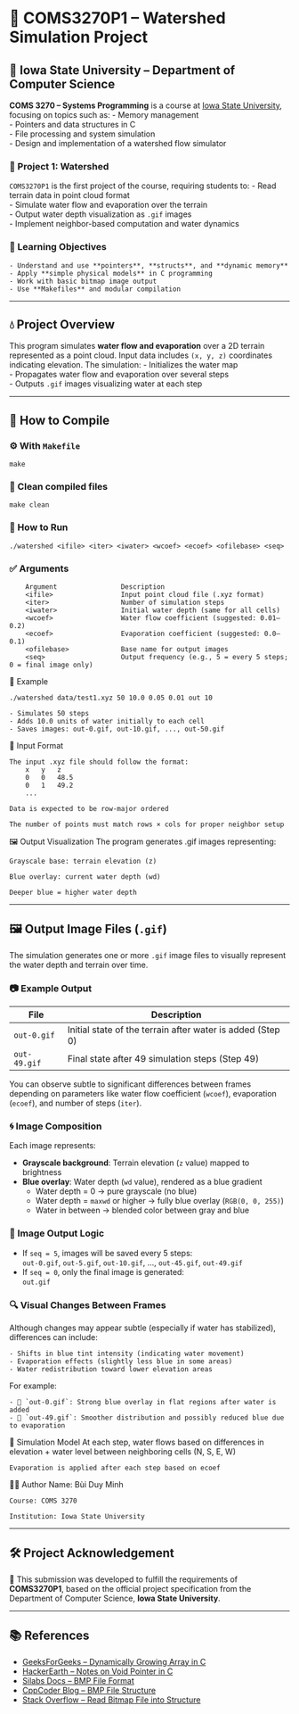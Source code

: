 # 🌊 COMS3270P1 – Watershed Simulation Project

## 🏫 Iowa State University – Department of Computer Science
**COMS 3270 – Systems Programming** is a course at [Iowa State University](https://www.iastate.edu/), focusing on topics such as:
    - Memory management  
    - Pointers and data structures in C  
    - File processing and system simulation  
    - Design and implementation of a watershed flow simulator

### 📁 Project 1: Watershed
`COMS3270P1` is the first project of the course, requiring students to:
    - Read terrain data in point cloud format  
    - Simulate water flow and evaporation over the terrain  
    - Output water depth visualization as `.gif` images  
    - Implement neighbor-based computation and water dynamics  

### 🎯 Learning Objectives
    - Understand and use **pointers**, **structs**, and **dynamic memory**  
    - Apply **simple physical models** in C programming  
    - Work with basic bitmap image output  
    - Use **Makefiles** and modular compilation  

---

## 💧 Project Overview
This program simulates **water flow and evaporation** over a 2D terrain represented as a point cloud. Input data includes `(x, y, z)` coordinates indicating elevation. The simulation:
    - Initializes the water map  
    - Propagates water flow and evaporation over several steps  
    - Outputs `.gif` images visualizing water at each step  

---

## 🚀 How to Compile

### ⚙️ With `Makefile`
    make

### 🧹 Clean compiled files 
    make clean

### 🏃 How to Run
    ./watershed <ifile> <iter> <iwater> <wcoef> <ecoef> <ofilebase> <seq>

### ✅ Arguments
        Argument	            Description
        <ifile>	                Input point cloud file (.xyz format)
        <iter>	                Number of simulation steps
        <iwater>	            Initial water depth (same for all cells)
        <wcoef>	                Water flow coefficient (suggested: 0.01–0.2)
        <ecoef>	                Evaporation coefficient (suggested: 0.0–0.1)
        <ofilebase>	            Base name for output images
        <seq>	                Output frequency (e.g., 5 = every 5 steps; 0 = final image only)

📂 Example

    ./watershed data/test1.xyz 50 10.0 0.05 0.01 out 10

    - Simulates 50 steps
    - Adds 10.0 units of water initially to each cell
    - Saves images: out-0.gif, out-10.gif, ..., out-50.gif

📁 Input Format

    The input .xyz file should follow the format:
        x   y   z
        0   0   48.5
        0   1   49.2
        ...

    Data is expected to be row-major ordered

    The number of points must match rows × cols for proper neighbor setup

🖼️ Output Visualization
    The program generates .gif images representing:

    Grayscale base: terrain elevation (z)

    Blue overlay: current water depth (wd)

    Deeper blue = higher water depth

---

## 🖼️ Output Image Files (`.gif`)

The simulation generates one or more `.gif` image files to visually represent the water depth and terrain over time.

### 📷 Example Output

| File        | Description |
|-------------|-------------|
| `out-0.gif` | Initial state of the terrain after water is added (Step 0) |
| `out-49.gif` | Final state after 49 simulation steps (Step 49) |

You can observe subtle to significant differences between frames depending on parameters like water flow coefficient (`wcoef`), evaporation (`ecoef`), and number of steps (`iter`).

### 🌀 Image Composition

Each image represents:

- **Grayscale background**: Terrain elevation (`z` value) mapped to brightness  
- **Blue overlay**: Water depth (`wd` value), rendered as a blue gradient  
  - Water depth = 0 → pure grayscale (no blue)
  - Water depth = `maxwd` or higher → fully blue overlay (`RGB(0, 0, 255)`)
  - Water in between → blended color between gray and blue

### 🧪 Image Output Logic

- If `seq = 5`, images will be saved every 5 steps:  
    `out-0.gif`, `out-5.gif`, `out-10.gif`, ..., `out-45.gif`, `out-49.gif`
- If `seq = 0`, only the final image is generated:  
    `out.gif`

### 🔍 Visual Changes Between Frames

Although changes may appear subtle (especially if water has stabilized), differences can include:

    - Shifts in blue tint intensity (indicating water movement)
    - Evaporation effects (slightly less blue in some areas)
    - Water redistribution toward lower elevation areas

For example:

    - 🔹 `out-0.gif`: Strong blue overlay in flat regions after water is added  
    - 🔹 `out-49.gif`: Smoother distribution and possibly reduced blue due to evaporation

🧠 Simulation Model
    At each step, water flows based on differences in elevation + water level between neighboring cells (N, S, E, W)

    Evaporation is applied after each step based on ecoef

👨‍💻 Author
    Name: Bùi Duy Minh

    Course: COMS 3270

    Institution: Iowa State University

---

## 🛠️ Project Acknowledgement

🧪 This submission was developed to fulfill the requirements of **COMS3270P1**, based on the official project specification from the Department of Computer Science, **Iowa State University**.

---

## 📚 References

- [GeeksForGeeks – Dynamically Growing Array in C](https://www.geeksforgeeks.org/dynamically-growing-array-in-c/)
- [HackerEarth – Notes on Void Pointer in C](https://www.hackerearth.com/practice/notes/void-pointer-in-c/)
- [Silabs Docs – BMP File Format](https://docs.silabs.com/mcu/5.8/efr32bg13/bmp-c)
- [CppCoder Blog – BMP File Structure](https://cppcoder.blogspot.com/2007/11/bmp-file-format.html)
- [Stack Overflow – Read Bitmap File into Structure](https://stackoverflow.com/questions/14279242/read-bitmap-file-into-structure)
